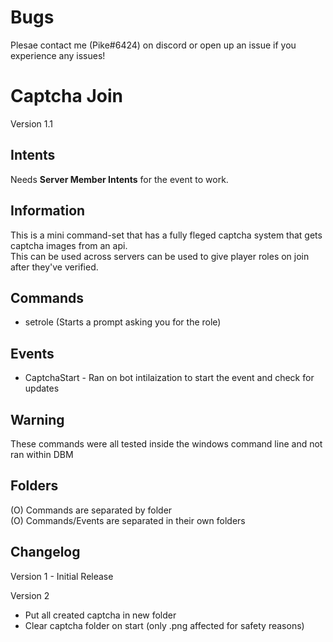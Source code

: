 # Bugs
Plesae contact me (Pike#6424) on discord or open up an issue if you experience any issues!

# Captcha Join
Version 1.1  
  
## Intents
Needs **Server Member Intents** for the event to work.
  
## Information
This is a mini command-set that has a fully fleged captcha system that gets captcha images from an api.  
This can be used across servers can be used to give player roles on join after they've verified.  

## Commands
- setrole (Starts a prompt asking you for the role)  
  
## Events
- CaptchaStart - Ran on bot intilaization to start the event and check for updates  
  
## Warning
These commands were all tested inside the windows command line and not ran within DBM  

## Folders
(O) Commands are separated by folder  
(O) Commands/Events are separated in their own folders

## Changelog
Version 1 - Initial Release  
  
Version 2  
- Put all created captcha in new folder  
- Clear captcha folder on start (only .png affected for safety reasons)  
